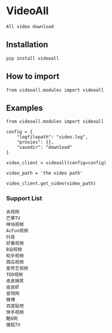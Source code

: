 # VideoAll
    All video download


## Installation
    pip install videoall


## How to import
    from videoall.modules import videoall


## Examples
    
    from videoall.modules import videoall

    config = {
        "logfilepath": "video.log",
        "proxies": {},
        "savedir": "download"
    }
    
    video_client = videoall(config=config)
    
    video_path = 'the video path'
    
    video_client.get_video(video_path)
    

### Support List
    央视网	
    芒果TV	
    咪咕视频	
    AcFun视频	
    抖音	
    好看视频	
    B站视频	
    知乎视频	
    西瓜视频	
    爱奇艺视频	
    TED视频	
    皮皮搞笑	
    皮皮虾	
    音悦网	
    微博	
    百度贴吧	
    快手视频	
    酷6网	
    搜狐TV
